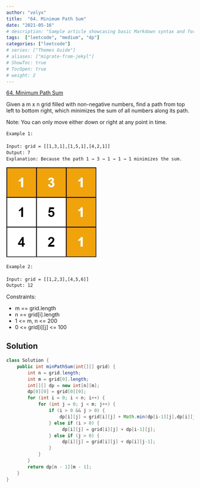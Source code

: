 ```yaml
---
author: "volyx"
title:  "64. Minimum Path Sum"
date: "2021-05-16"
# description: "Sample article showcasing basic Markdown syntax and formatting for HTML elements."
tags:  ["leetcode", "medium", "dp"]
categories: ["leetcode"]
# series: ["Themes Guide"]
# aliases: ["migrate-from-jekyl"]
# ShowToc: true
# TocOpen: true
# weight: 2
---
```


[64. Minimum Path Sum](https://leetcode.com/problems/minimum-path-sum/)

Given a m x n grid filled with non-negative numbers, find a path from top left to bottom right, which minimizes the sum of all numbers along its path.

Note: You can only move either down or right at any point in time.

```txt
Example 1:

Input: grid = [[1,3,1],[1,5,1],[4,2,1]]
Output: 7
Explanation: Because the path 1 → 3 → 1 → 1 → 1 minimizes the sum.
```

![ex1](/images/2021-05-16-ex1.jpg)

```txt
Example 2:

Input: grid = [[1,2,3],[4,5,6]]
Output: 12
```

Constraints:

- m == grid.length
- n == grid[i].length
- 1 <= m, n <= 200
- 0 <= grid[i][j] <= 100

## Solution

```java
class Solution {
    public int minPathSum(int[][] grid) {
        int n = grid.length;
        int m = grid[0].length;
        int[][] dp = new int[n][m];
        dp[0][0] = grid[0][0];
        for (int i = 0; i < n; i++) {
            for (int j = 0; j < m; j++) {
                if (i > 0 && j > 0) {
                    dp[i][j] = grid[i][j] + Math.min(dp[i-1][j],dp[i][j-1]);
                } else if (i > 0) {
                     dp[i][j] = grid[i][j] + dp[i-1][j];
                } else if (j > 0) {
                     dp[i][j] = grid[i][j] + dp[i][j-1];
                }
            }
        }
        return dp[n - 1][m - 1];
    }
}
```
